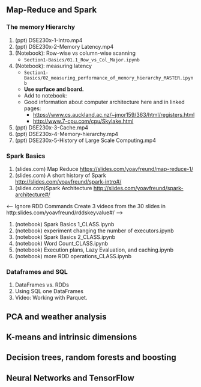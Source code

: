 ## Map-Reduce and Spark

### The memory Hierarchy 

1. (ppt) DSE230x-1-Intro.mp4
2. (ppt) DSE230x-2-Memory Latency.mp4
3. (Notebook): Row-wise vs column-wise scanning
   * `Section1-Basics/01.1_Row_vs_Col_Major.ipynb`
4. (Notebook): measuring latency
   * `Section1-Basics/02_measuring_performance_of_memory_hierarchy_MASTER.ipynb`
   * **Use surface and board.**
   * Add to notebook:
   * Good information about computer architecture here and in linked pages: 
      * https://www.cs.auckland.ac.nz/~jmor159/363/html/registers.html
      * http://www.7-cpu.com/cpu/Skylake.html
5. (ppt) DSE230x-3-Cache.mp4
6. (ppt) DSE230x-4-Memory-hierarchy.mp4
7. (ppt) DSE230x-5-History of Large Scale Computing.mp4

### Spark Basics

1. (slides.com) Map Reduce https://slides.com/yoavfreund/map-reduce-1/
1. (slides.com) A short history of Spark http://slides.com/yoavfreund/spark-intro#/
1. (slides.com)Spark Architecture http://slides.com/yoavfreund/spark-architecture#/

<-- Ignore  RDD Commands Create 3 videos from the 30 slides in http:slides.com/yoavfreund/rddskeyvalue#/ -->

1. (notebook) Spark Basics 1_CLASS.ipynb
2. (notebook) experiment changing the number of executors.ipynb
3. (notebook) Spark Basics 2_CLASS.ipynb
4. (notebook) Word Count_CLASS.ipynb
5. (notebook) Execution plans, Lazy Evaluation, and caching.ipynb
6. (notebook) more RDD operations_CLASS.ipynb

### Dataframes and SQL
1. DataFrames vs. RDDs
2. Using SQL one DataFrames
3. Video: Working with Parquet.

## PCA and weather analysis

## K-means and intrinsic dimensions

## Decision trees, random forests and boosting

## Neural Networks and TensorFlow
